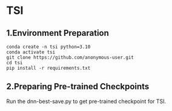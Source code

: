 # TSI
## 1.Environment Preparation
```
conda create -n tsi python=3.10
conda activate tsi
git clone https://github.com/anonymous-user.git
cd tsi
pip install -r requirements.txt
```

## 2.Preparing Pre-trained Checkpoints
Run the dnn-best-save.py to get pre-trained checkpoint for TSI.
